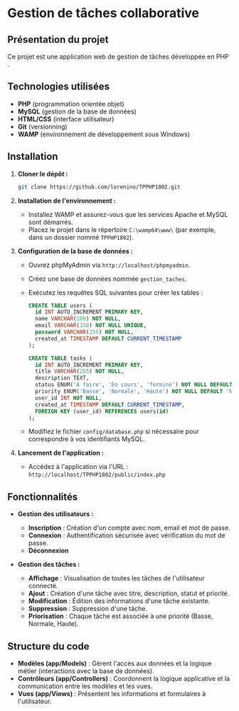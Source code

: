 # Gestion de tâches collaborative

## Présentation du projet

Ce projet est une application web de gestion de tâches développée en PHP .

## Technologies utilisées

- **PHP** (programmation orientée objet)
- **MySQL** (gestion de la base de données)
- **HTML/CSS** (interface utilisateur)
- **Git** (versionning)
- **WAMP** (environnement de développement sous Windows)


## Installation

1. **Cloner le dépôt :**

   ```bash
   git clone https://github.com/lorenino/TPPHP1802.git
   ```

2. **Installation de l'environnement :**

   - Installez WAMP et assurez-vous que les services Apache et MySQL sont démarrés.
   - Placez le projet dans le répertoire `C:\wamp64\www\` (par exemple, dans un dossier nommé `TPPHP1802`).

3. **Configuration de la base de données :**

   - Ouvrez phpMyAdmin via `http://localhost/phpmyadmin`.
   - Créez une base de données nommée `gestion_taches`.
   - Exécutez les requêtes SQL suivantes pour créer les tables :

     ```sql
     CREATE TABLE users (
       id INT AUTO_INCREMENT PRIMARY KEY,
       name VARCHAR(100) NOT NULL,
       email VARCHAR(150) NOT NULL UNIQUE,
       password VARCHAR(255) NOT NULL,
       created_at TIMESTAMP DEFAULT CURRENT_TIMESTAMP
     );

     CREATE TABLE tasks (
       id INT AUTO_INCREMENT PRIMARY KEY,
       title VARCHAR(255) NOT NULL,
       description TEXT,
       status ENUM('À faire', 'En cours', 'Terminé') NOT NULL DEFAULT 'À faire',
       priority ENUM('Basse', 'Normale', 'Haute') NOT NULL DEFAULT 'Normale',
       user_id INT NOT NULL,
       created_at TIMESTAMP DEFAULT CURRENT_TIMESTAMP,
       FOREIGN KEY (user_id) REFERENCES users(id)
     );
     ```

   - Modifiez le fichier `config/database.php` si nécessaire pour correspondre à vos identifiants MySQL.

4. **Lancement de l'application :**

   - Accédez à l'application via l'URL : `http://localhost/TPPHP1802/public/index.php`

## Fonctionnalités

- **Gestion des utilisateurs :**
  - **Inscription** : Création d'un compte avec nom, email et mot de passe.
  - **Connexion** : Authentification sécurisée avec vérification du mot de passe.
  - **Déconnexion**

- **Gestion des tâches :**
  - **Affichage** : Visualisation de toutes les tâches de l'utilisateur connecté.
  - **Ajout** : Création d'une tâche avec titre, description, statut et priorité.
  - **Modification** : Édition des informations d'une tâche existante.
  - **Suppression** : Suppression d'une tâche.
  - **Priorisation** : Chaque tâche est associée à une priorité (Basse, Normale, Haute).

## Structure du code

- **Modèles (app/Models)** : Gèrent l'accès aux données et la logique métier (interactions avec la base de données).
- **Contrôleurs (app/Controllers)** : Coordonnent la logique applicative et la communication entre les modèles et les vues.
- **Vues (app/Views)** : Présentent les informations et formulaires à l'utilisateur.
